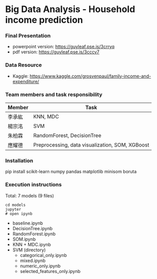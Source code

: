 Big Data Analysis - **Household income prediction**
===========================


### Final Presentation
- powerpoint version: https://guyleaf.pse.is/3crryq
- pdf version: https://guyleaf.pse.is/3cccv7

### Data Resource
- Kaggle: https://www.kaggle.com/grosvenpaul/family-income-and-expenditure/

### Team members and task responsibility

| Member | Task                                            |
| ------ | ----------------------------------------------- |
| 李承紘 | KNN, MDC                                        |
| 楊宗洺 | SVM                                             |
| 朱柏霖 | RandomForest, DecisionTree                      |
| 應耀德 | Preprocessing, data visualization, SOM, XGBoost |


### Installation

pip install scikit-learn numpy pandas matplotlib minisom boruta


### Execution instructions
Total: 7 models (9 files)

```
cd models
jupyter
# open ipynb
```
* baseline.ipynb
* DecisionTree.ipynb
* RandomForest.ipynb
* SOM.ipynb
* KNN + MDC.ipynb
* SVM (directory)
  * categorical_only.ipynb
  * mixed.ipynb
  * numeric_only.ipynb
  * selected_features_only.ipynb
